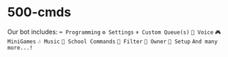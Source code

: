 # 500-cmds

Our bot includes:
`⌨️ Programming`
`⚙️ Settings`
`⚜️ Custom Queue(s)`
`🎤 Voice`
`🎮 MiniGames`
`🎶 Music`
`🏫 School Commands`
`👀 Filter`
`👑 Owner`
`💪 Setup`
`And many more...!`

